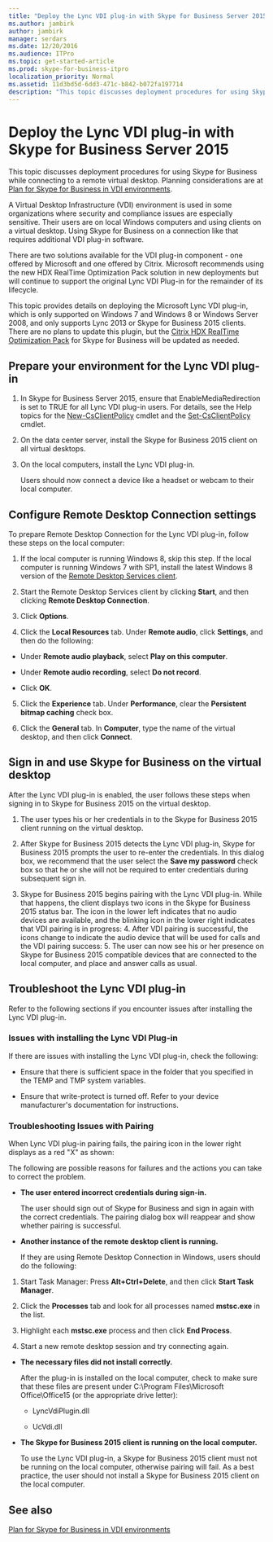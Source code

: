 ```yaml
---
title: "Deploy the Lync VDI plug-in with Skype for Business Server 2015"
ms.author: jambirk
author: jambirk
manager: serdars
ms.date: 12/20/2016
ms.audience: ITPro
ms.topic: get-started-article
ms.prod: skype-for-business-itpro
localization_priority: Normal
ms.assetid: 11d3bd5d-6dd3-471c-b842-b072fa197714
description: "This topic discusses deployment procedures for using Skype for Business while connecting to a remote virtual desktop."
---
```


# Deploy the Lync VDI plug-in with Skype for Business Server 2015
 
This topic discusses deployment procedures for using Skype for Business while connecting to a remote virtual desktop. Planning considerations are at [Plan for Skype for Business in VDI environments](../../plan-your-deployment/clients-and-devices/vdi-environments.md).
  
A Virtual Desktop Infrastructure (VDI) environment is used in some organizations where security and compliance issues are especially sensitive. Their users are on local Windows computers and using clients on a virtual desktop. Using Skype for Business on a connection like that requires additional VDI plug-in software.
  
There are two solutions available for the VDI plug-in component - one offered by Microsoft and one offered by Citrix. Microsoft recommends using the new HDX RealTime Optimization Pack solution in new deployments but will continue to support the original Lync VDI Plug-in for the remainder of its lifecycle. 
  
This topic provides details on deploying the Microsoft Lync VDI plug-in, which is only supported on Windows 7 and Windows 8 or Windows Server 2008, and only supports Lync 2013 or Skype for Business 2015 clients. There are no plans to update this plugin, but the [Citrix HDX RealTime Optimization Pack](../../plan-your-deployment/clients-and-devices/vdi-environments.md#Citrix_RT) for Skype for Business will be updated as needed.
  
## Prepare your environment for the Lync VDI plug-in
<a name="Prepare_vdi"> </a>

1. In Skype for Business Server 2015, ensure that EnableMediaRedirection is set to TRUE for all Lync VDI plug-in users. For details, see the Help topics for the [New-CsClientPolicy](https://docs.microsoft.com/powershell/module/skype/new-csclientpolicy?view=skype-ps) cmdlet and the [Set-CsClientPolicy](https://docs.microsoft.com/powershell/module/skype/set-csclientpolicy?view=skype-ps) cmdlet.
    
2. On the data center server, install the Skype for Business 2015 client on all virtual desktops.
    
3. On the local computers, install the Lync VDI plug-in.
    
    Users should now connect a device like a headset or webcam to their local computer.
    
## Configure Remote Desktop Connection settings
<a name="Prepare_vdi"> </a>

To prepare Remote Desktop Connection for the Lync VDI plug-in, follow these steps on the local computer:
  
1. If the local computer is running Windows 8, skip this step. If the local computer is running Windows 7 with SP1, install the latest Windows 8 version of the [Remote Desktop Services client](https://go.microsoft.com/fwlink/p/?LinkId=268032).
    
2. Start the Remote Desktop Services client by clicking **Start**, and then clicking **Remote Desktop Connection**.
    
3. Click **Options**.
    
4. Click the **Local Resources** tab. Under **Remote audio**, click **Settings**, and then do the following:
    
  - Under **Remote audio playback**, select **Play on this computer**.
    
  - Under **Remote audio recording**, select **Do not record**.
    
  - Click **OK**.
    
5. Click the **Experience** tab. Under **Performance**, clear the **Persistent bitmap caching** check box.
    
6. Click the **General** tab. In **Computer**, type the name of the virtual desktop, and then click **Connect**. 
    
## Sign in and use Skype for Business on the virtual desktop
<a name="SfB_signin"> </a>

After the Lync VDI plug-in is enabled, the user follows these steps when signing in to Skype for Business 2015 on the virtual desktop.
  
1. The user types his or her credentials in to the Skype for Business 2015 client running on the virtual desktop.
    
2. After Skype for Business 2015 detects the Lync VDI plug-in, Skype for Business 2015 prompts the user to re-enter the credentials. In this dialog box, we recommend that the user select the **Save my password** check box so that he or she will not be required to enter credentials during subsequent sign in.
    
3. Skype for Business 2015 begins pairing with the Lync VDI plug-in. While that happens, the client displays two icons in the Skype for Business 2015 status bar. The icon in the lower left indicates that no audio devices are available, and the blinking icon in the lower right indicates that VDI pairing is in progress:
    4. After VDI pairing is successful, the icons change to indicate the audio device that will be used for calls and the VDI pairing success:
    5. The user can now see his or her presence on Skype for Business 2015 compatible devices that are connected to the local computer, and place and answer calls as usual.
    
## Troubleshoot the Lync VDI plug-in
<a name="tshoot_VDI"> </a>

Refer to the following sections if you encounter issues after installing the Lync VDI plug-in.
  
### Issues with installing the Lync VDI Plug-in

If there are issues with installing the Lync VDI plug-in, check the following:
  
- Ensure that there is sufficient space in the folder that you specified in the TEMP and TMP system variables.
    
- Ensure that write-protect is turned off. Refer to your device manufacturer's documentation for instructions.
    
### Troubleshooting Issues with Pairing

When Lync VDI plug-in pairing fails, the pairing icon in the lower right displays as a red "X" as shown: 
  
The following are possible reasons for failures and the actions you can take to correct the problem. 
  
- **The user entered incorrect credentials during sign-in.**
    
    The user should sign out of Skype for Business and sign in again with the correct credentials. The pairing dialog box will reappear and show whether pairing is successful.
    
- **Another instance of the remote desktop client is running.**
    
    If they are using Remote Desktop Connection in Windows, users should do the following:
    
1. Start Task Manager: Press **Alt+Ctrl+Delete**, and then click **Start Task Manager**.
    
2. Click the **Processes** tab and look for all processes named **mstsc.exe** in the list.
    
3. Highlight each **mstsc.exe** process and then click **End Process**. 
    
4. Start a new remote desktop session and try connecting again. 
    
- **The necessary files did not install correctly.**
    
    After the plug-in is installed on the local computer, check to make sure that these files are present under C:\Program Files\Microsoft Office\Office15 (or the appropriate drive letter):
    
  - LyncVdiPlugin.dll
    
  - UcVdi.dll
    
- **The Skype for Business 2015 client is running on the local computer.**
    
    To use the Lync VDI plug-in, a Skype for Business 2015 client must not be running on the local computer, otherwise pairing will fail. As a best practice, the user should not install a Skype for Business 2015 client on the local computer.
    
## See also
<a name="tshoot_VDI"> </a>

[Plan for Skype for Business in VDI environments](../../plan-your-deployment/clients-and-devices/vdi-environments.md)